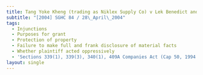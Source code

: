 ```yaml
---
title: Tang Yoke Kheng (trading as Niklex Supply Co) v Lek Benedict and Others
subtitle: "[2004] SGHC 84 / 28\_April\_2004"
tags:
  - Injunctions
  - Purposes for grant
  - Protection of property
  - Failure to make full and frank disclosure of material facts
  - Whether plaintiff acted oppressively
  - 'Sections 339(1), 339(3), 340(1), 409A Companies Act (Cap 50, 1994 Rev Ed)'
layout: single
---
```


